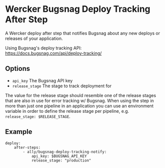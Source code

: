 # Wercker Bugsnag Deploy Tracking After Step

A Wercker deploy after step that notifies Bugsnag about any new deploys or releases of your application.

Using Bugsnag's deploy tracking API: https://docs.bugsnag.com/api/deploy-tracking/

## Options

* `api_key` The Bugsnag API key
* `release_stage` The stage to track deployment for

The value for the release stage should resemble one of the release stages
that are also in use for error tracking w/ Bugsnag. When using the step in
more than just one pipeline in an application you can use an environment
variable in order to define the release stage per pipeline, e.g.
`release_stage: $RELEASE_STAGE`.

## Example

```
deploy:
    after-steps:
        - ally/bugsnag-deploy-tracking-notify:
            api_key: $BUGSNAG_API_KEY
            release_stage: "production"
```
